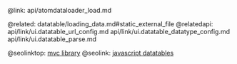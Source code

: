 @link: api/atomdataloader_load.md

@related:
	datatable/loading_data.md#static_external_file
@relatedapi:
	api/link/ui.datatable_url_config.md
    api/link/ui.datatable_datatype_config.md
    api/link/ui.datatable_parse.md




@seolinktop: [mvc library](https://webix.com)
@seolink: [javascript datatables](https://webix.com/widget/datatable/)